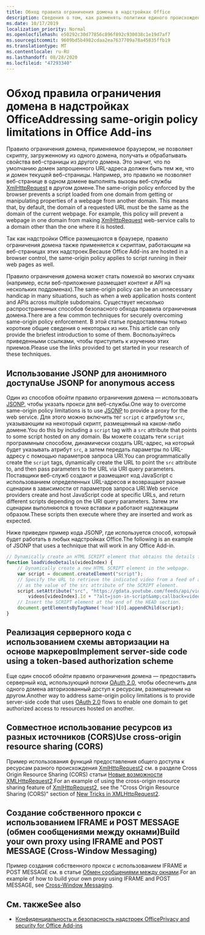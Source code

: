 ```yaml
---
title: Обход правила ограничения домена в надстройках Office
description: Сведения о том, как разменять политики единого происхождения с помощью JSONP, CORS, IFRAMEs и других методов.
ms.date: 10/17/2019
localization_priority: Normal
ms.openlocfilehash: e50292c30d77856c896f892c930038c1e19d7af7
ms.sourcegitcommit: 9609bd5b4982cdaa2ea7637709a78a45835ffb19
ms.translationtype: MT
ms.contentlocale: ru-RU
ms.lasthandoff: 08/28/2020
ms.locfileid: "47293340"
---
```

# <a name="addressing-same-origin-policy-limitations-in-office-add-ins"></a><span data-ttu-id="6986e-103">Обход правила ограничения домена в надстройках Office</span><span class="sxs-lookup"><span data-stu-id="6986e-103">Addressing same-origin policy limitations in Office Add-ins</span></span>

<span data-ttu-id="6986e-p101">Правило ограничения домена, применяемое браузером, не позволяет скрипту, загруженному из одного домена, получать и обрабатывать свойства веб-страницы из другого домена. Это значит, что по умолчанию домен запрошенного URL-адреса должен быть тем же, что и домен текущей веб-страницы. Например, это правило не позволяет веб-странице в одном домене выполнять вызовы веб-службы [XmlHttpRequest](https://www.w3.org/TR/XMLHttpRequest/) в другом домене.</span><span class="sxs-lookup"><span data-stu-id="6986e-p101">The same-origin policy enforced by the browser prevents a script loaded from one domain from getting or manipulating properties of a webpage from another domain. This means that, by default, the domain of a requested URL must be the same as the domain of the current webpage. For example, this policy will prevent a webpage in one domain from making [XmlHttpRequest](https://www.w3.org/TR/XMLHttpRequest/) web-service calls to a domain other than the one where it is hosted.</span></span>

<span data-ttu-id="6986e-107">Так как надстройки Office размещаются в браузере, правило ограничения домена также применяется к скриптам, работающим на веб-страницах этих надстроек.</span><span class="sxs-lookup"><span data-stu-id="6986e-107">Because Office Add-ins are hosted in a browser control, the same-origin policy applies to script running in their web pages as well.</span></span>

<span data-ttu-id="6986e-108">Правило ограничения домена может стать помехой во многих случаях (например, если веб-приложение размещает контент и API на нескольких поддоменах).</span><span class="sxs-lookup"><span data-stu-id="6986e-108">The same-origin policy can be an unnecessary handicap in many situations, such as when a web application hosts content and APIs across multiple subdomains.</span></span> <span data-ttu-id="6986e-109">Существует несколько распространенных способов безопасного обхода правила ограничения домена.</span><span class="sxs-lookup"><span data-stu-id="6986e-109">There are a few common techniques for securely overcoming same-origin policy enforcement.</span></span> <span data-ttu-id="6986e-110">В этой статье предоставлены только короткие общие сведения о некоторых из них.</span><span class="sxs-lookup"><span data-stu-id="6986e-110">This article can only provide the briefest introduction to some of them.</span></span> <span data-ttu-id="6986e-111">Воспользуйтесь приведенными ссылками, чтобы приступить к изучению этих приемов.</span><span class="sxs-lookup"><span data-stu-id="6986e-111">Please use the links provided to get started in your research of these techniques.</span></span>

## <a name="use-jsonp-for-anonymous-access"></a><span data-ttu-id="6986e-112">Использование JSONP для анонимного доступа</span><span class="sxs-lookup"><span data-stu-id="6986e-112">Use JSONP for anonymous access</span></span>

<span data-ttu-id="6986e-113">Один из способов обойти правило ограничения домена — использовать [JSONP](https://www.w3schools.com/js/js_json_jsonp.asp), чтобы указать прокси для веб-службы.</span><span class="sxs-lookup"><span data-stu-id="6986e-113">One way to overcome same-origin policy limitations is to use [JSONP](https://www.w3schools.com/js/js_json_jsonp.asp) to provide a proxy for the web service.</span></span> <span data-ttu-id="6986e-114">Для этого можно включить тег `script` с атрибутом `src`, указывающим на некоторый скрипт, размещенный на каком-либо домене.</span><span class="sxs-lookup"><span data-stu-id="6986e-114">You do this by including a `script` tag with a `src` attribute that points to some script hosted on any domain.</span></span> <span data-ttu-id="6986e-115">Вы можете создать теги `script` программным способом, динамически создать URL-адрес, на который будет указывать атрибут `src`, а затем передать параметры по URL-адресу с помощью параметров запроса URI.</span><span class="sxs-lookup"><span data-stu-id="6986e-115">You can programmatically create the `script` tags, dynamically create the URL to point the `src` attribute to, and then pass parameters to the URL via URI query parameters.</span></span> <span data-ttu-id="6986e-116">Поставщики веб-служб создают и размещают код JavaScript с использованием определенных URL-адресов и возвращают разные сценарии в зависимости от параметров запроса URI.</span><span class="sxs-lookup"><span data-stu-id="6986e-116">Web service providers create and host JavaScript code at specific URLs, and return different scripts depending on the URI query parameters.</span></span> <span data-ttu-id="6986e-117">Затем эти сценарии выполняются в точке вставки и работают надлежащим образом.</span><span class="sxs-lookup"><span data-stu-id="6986e-117">These scripts then execute where they are inserted and work as expected.</span></span>

<span data-ttu-id="6986e-118">Ниже приведен пример кода JSONP, где используется способ, который будет работать в любых надстройках Office.</span><span class="sxs-lookup"><span data-stu-id="6986e-118">The following is an example of JSONP that uses a technique that will work in any Office Add-in.</span></span>

```js
// Dynamically create an HTML SCRIPT element that obtains the details for the specified video.
function loadVideoDetails(videoIndex) {
    // Dynamically create a new HTML SCRIPT element in the webpage.
    var script = document.createElement("script");
    // Specify the URL to retrieve the indicated video from a feed of a current list of videos,
    // as the value of the src attribute of the SCRIPT element. 
    script.setAttribute("src", "https://gdata.youtube.com/feeds/api/videos/" + 
        videos[videoIndex].Id + "?alt=json-in-script&amp;callback=videoDetailsLoaded");
    // Insert the SCRIPT element at the end of the HEAD section.
    document.getElementsByTagName('head')[0].appendChild(script);
}

```


## <a name="implement-server-side-code-using-a-token-based-authorization-scheme"></a><span data-ttu-id="6986e-119">Реализация серверного кода с использованием схемы авторизации на основе маркеров</span><span class="sxs-lookup"><span data-stu-id="6986e-119">Implement server-side code using a token-based authorization scheme</span></span>

<span data-ttu-id="6986e-120">Еще один способ обойти правило ограничения домена — предоставить серверный код, использующий потоки [OAuth 2.0](https://oauth.net/2/), чтобы обеспечить для одного домена авторизованный доступ к ресурсам, размещенным на другом.</span><span class="sxs-lookup"><span data-stu-id="6986e-120">Another way to address same-origin policy limitations is to provide server-side code that uses [OAuth 2.0](https://oauth.net/2/) flows to enable one domain to get authorized access to resources hosted on another.</span></span> 


## <a name="use-cross-origin-resource-sharing-cors"></a><span data-ttu-id="6986e-121">Совместное использование ресурсов из разных источников (CORS)</span><span class="sxs-lookup"><span data-stu-id="6986e-121">Use cross-origin resource sharing (CORS)</span></span>


<span data-ttu-id="6986e-122">Пример использования функций предоставления общего доступа к ресурсам разного происхождения [XmlHttpRequest2](https://dvcs.w3.org/hg/xhr/raw-file/tip/Overview.html) см. в разделе Cross Origin Resource Sharing (CORS) статьи [Новые возможности XMLHttpRequest2](https://www.html5rocks.com/en/tutorials/file/xhr2/).</span><span class="sxs-lookup"><span data-stu-id="6986e-122">For an example of using the cross-origin resource sharing feature of [XmlHttpRequest2](https://dvcs.w3.org/hg/xhr/raw-file/tip/Overview.html), see the "Cross Origin Resource Sharing (CORS)" section of [New Tricks in XMLHttpRequest2](https://www.html5rocks.com/en/tutorials/file/xhr2/).</span></span>


## <a name="build-your-own-proxy-using-iframe-and-post-message-cross-window-messaging"></a><span data-ttu-id="6986e-123">Создание собственного прокси с использованием IFRAME и POST MESSAGE (обмен сообщениями между окнами)</span><span class="sxs-lookup"><span data-stu-id="6986e-123">Build your own proxy using IFRAME and POST MESSAGE (Cross-Window Messaging)</span></span>


<span data-ttu-id="6986e-124">Пример создания собственного прокси с использованием IFRAME и POST MESSAGE см. в статье [Обмен сообщениями между окнами](http://ejohn.org/blog/cross-window-messaging/).</span><span class="sxs-lookup"><span data-stu-id="6986e-124">For an example of how to build your own proxy using IFRAME and POST MESSAGE, see [Cross-Window Messaging](http://ejohn.org/blog/cross-window-messaging/).</span></span>


## <a name="see-also"></a><span data-ttu-id="6986e-125">См. также</span><span class="sxs-lookup"><span data-stu-id="6986e-125">See also</span></span>

- [<span data-ttu-id="6986e-126">Конфиденциальность и безопасность надстроек Office</span><span class="sxs-lookup"><span data-stu-id="6986e-126">Privacy and security for Office Add-ins</span></span>](../concepts/privacy-and-security.md)
    
